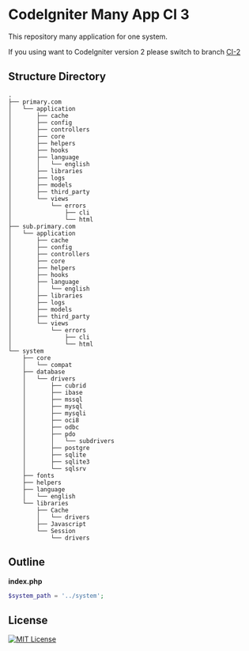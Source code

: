 # CodeIgniter Many App CI 3

This repository many application for one system.

If you using want to CodeIgniter version 2 please switch to branch [CI-2](https://github.com/SunDi3yansyah/CI-many-app/tree/CI-2)

## Structure Directory

```
.
├── primary.com
│   └── application
│       ├── cache
│       ├── config
│       ├── controllers
│       ├── core
│       ├── helpers
│       ├── hooks
│       ├── language
│       │   └── english
│       ├── libraries
│       ├── logs
│       ├── models
│       ├── third_party
│       └── views
│           └── errors
│               ├── cli
│               └── html
├── sub.primary.com
│   └── application
│       ├── cache
│       ├── config
│       ├── controllers
│       ├── core
│       ├── helpers
│       ├── hooks
│       ├── language
│       │   └── english
│       ├── libraries
│       ├── logs
│       ├── models
│       ├── third_party
│       └── views
│           └── errors
│               ├── cli
│               └── html
└── system
    ├── core
    │   └── compat
    ├── database
    │   └── drivers
    │       ├── cubrid
    │       ├── ibase
    │       ├── mssql
    │       ├── mysql
    │       ├── mysqli
    │       ├── oci8
    │       ├── odbc
    │       ├── pdo
    │       │   └── subdrivers
    │       ├── postgre
    │       ├── sqlite
    │       ├── sqlite3
    │       └── sqlsrv
    ├── fonts
    ├── helpers
    ├── language
    │   └── english
    └── libraries
        ├── Cache
        │   └── drivers
        ├── Javascript
        └── Session
            └── drivers
```

## Outline

**index.php**
``` php
$system_path = '../system';
```

## License
[![MIT License](https://img.shields.io/dub/l/vibe-d.svg)](LICENSE)